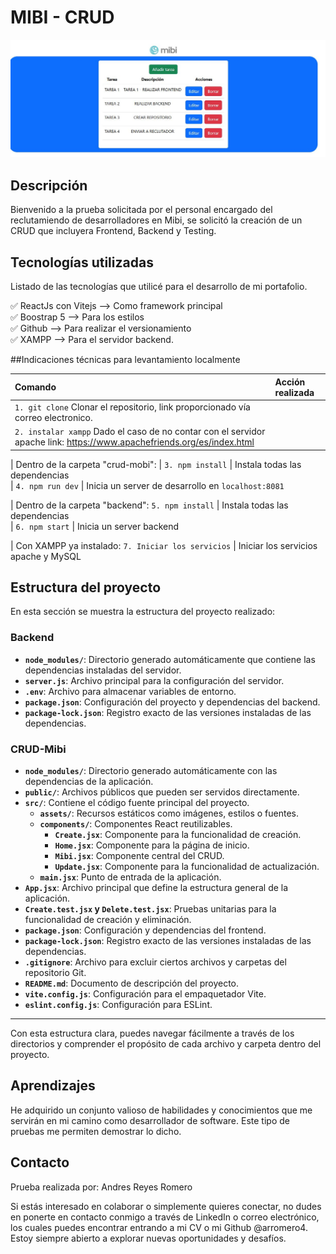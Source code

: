 # MIBI - CRUD

<!-- Coloca una imagen representativa de tu desarrollo siempre que puedas -->

![Portada de Mibi](https://github.com/arromero4/mibi-test/blob/main/crud-mibi/src/assets/mibi-portada.JPG?raw=true)


## Descripción

Bienvenido a la prueba solicitada por el personal encargado del reclutamiendo de desarrolladores en Mibi, se solicitó la creación de un CRUD que incluyera Frontend, Backend y Testing.


## Tecnologías utilizadas

Listado de  las tecnologías que utilicé para el desarrollo de mi portafolio. 

✅ ReactJs con Vitejs --> Como framework principal  
✅ Boostrap 5 --> Para los estilos  
✅ Github --> Para realizar el versionamiento   
✅ XAMPP --> Para el servidor backend.

##Indicaciones técnicas para levantamiento localmente

| Comando                     | Acción realizada                                                 |
| :---------------------      | :--------------------------------------------------------------- |
| `1. git clone`                Clonar el repositorio, link proporcionado vía correo electronico. 
| `2. instalar xampp`           Dado el caso de no contar con el servidor apache link: https://www.apachefriends.org/es/index.html

| Dentro de la carpeta "crud-mobi":
|  `3. npm install`           | Instala todas las dependencias                     
| `4. npm run dev`            | Inicia un server de desarrollo en `localhost:8081`

| Dentro de la carpeta "backend":
  `5. npm install`            | Instala todas las dependencias                     
| `6. npm start`              | Inicia un server backend

| Con XAMPP ya instalado:
  `7. Iniciar los servicios`  | Iniciar los servicios apache y MySQL                 


## Estructura del proyecto

En esta sección se muestra la estructura del proyecto realizado:

### Backend
- **`node_modules/`**: Directorio generado automáticamente que contiene las dependencias instaladas del servidor.
- **`server.js`**: Archivo principal para la configuración del servidor.
- **`.env`**: Archivo para almacenar variables de entorno.
- **`package.json`**: Configuración del proyecto y dependencias del backend.
- **`package-lock.json`**: Registro exacto de las versiones instaladas de las dependencias.

### CRUD-Mibi
- **`node_modules/`**: Directorio generado automáticamente con las dependencias de la aplicación.
- **`public/`**: Archivos públicos que pueden ser servidos directamente.
- **`src/`**: Contiene el código fuente principal del proyecto.
  - **`assets/`**: Recursos estáticos como imágenes, estilos o fuentes.
  - **`components/`**: Componentes React reutilizables.
    - **`Create.jsx`**: Componente para la funcionalidad de creación.
    - **`Home.jsx`**: Componente para la página de inicio.
    - **`Mibi.jsx`**: Componente central del CRUD.
    - **`Update.jsx`**: Componente para la funcionalidad de actualización.
  - **`main.jsx`**: Punto de entrada de la aplicación.
- **`App.jsx`**: Archivo principal que define la estructura general de la aplicación.
- **`Create.test.jsx` y `Delete.test.jsx`**: Pruebas unitarias para la funcionalidad de creación y eliminación.
- **`package.json`**: Configuración y dependencias del frontend.
- **`package-lock.json`**: Registro exacto de las versiones instaladas de las dependencias.
- **`.gitignore`**: Archivo para excluir ciertos archivos y carpetas del repositorio Git.
- **`README.md`**: Documento de descripción del proyecto.
- **`vite.config.js`**: Configuración para el empaquetador Vite.
- **`eslint.config.js`**: Configuración para ESLint.

---

Con esta estructura clara, puedes navegar fácilmente a través de los directorios y comprender el propósito de cada archivo y carpeta dentro del proyecto.



## Aprendizajes

He adquirido un conjunto valioso de habilidades y conocimientos que me servirán en mi camino como desarrollador de software. Este tipo de pruebas me permiten demostrar lo dicho.

## Contacto
Prueba realizada por: Andres Reyes Romero

Si estás interesado en colaborar o simplemente quieres conectar, no dudes en ponerte en contacto conmigo a través de LinkedIn o correo electrónico, los cuales puedes encontrar entrando a mi CV o mi Github @arromero4. Estoy siempre abierto a explorar nuevas oportunidades y desafíos.
